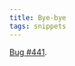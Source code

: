 ```yaml
---
title: Bye-bye
tags: snippets
---
```


[Bug \#441](http://www.wincent.com/a/support/bugs/show_bug.cgi?id=441).
